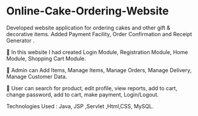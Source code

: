 # Online-Cake-Ordering-Website
Developed website application for ordering cakes and other gift & decorative items. Added
Payment Facility, Order Confirmation and Receipt Generator .

 In this website I had created Login Module, Registration Module, Home Module, Shopping
Cart Module.

 Admin can Add Items, Manage Items, Manage Orders, Manage Delivery, Manage
Customer Data.

 User can search for product, edit profile, view reports, add to cart, change password, add to
cart, make payment, Login/Logout.

Technologies Used : Java, JSP ,Servlet ,Html,CSS, MySQL.

